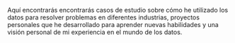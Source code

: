 Aquí encontrarás encontrarás casos de estudio sobre cómo he utilizado los datos para resolver problemas en diferentes industrias, proyectos personales que he desarrollado para aprender nuevas habilidades y una visión personal de mi experiencia en el mundo de los datos.
